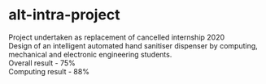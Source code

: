 # alt-intra-project
Project undertaken as replacement of cancelled internship 2020  
Design of an intelligent automated hand sanitiser dispenser by computing, mechanical and electronic engineering students.  
Overall result - 75%   
Computing result - 88%
